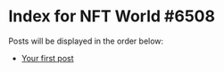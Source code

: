 # Index for NFT World #6508
Posts will be displayed in the order below:

- [Your first post](./001-first.md)


